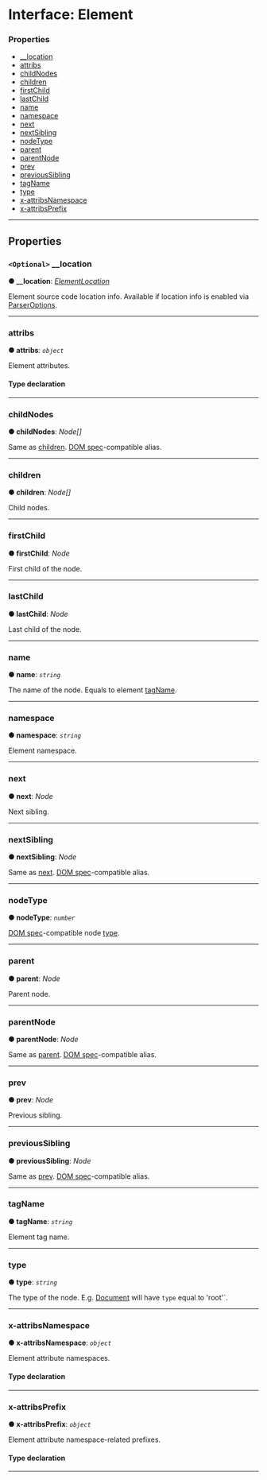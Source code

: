 # Interface: Element

### Properties

* [__location](#__location)
* [attribs](#attribs)
* [childNodes](#childnodes)
* [children](#children)
* [firstChild](#firstchild)
* [lastChild](#lastchild)
* [name](#name)
* [namespace](#namespace)
* [next](#next)
* [nextSibling](#nextsibling)
* [nodeType](#nodetype)
* [parent](#parent)
* [parentNode](#parentnode)
* [prev](#prev)
* [previousSibling](#previoussibling)
* [tagName](#tagname)
* [type](#type)
* [x-attribsNamespace](#x_attribsnamespace)
* [x-attribsPrefix](#x_attribsprefix)

---

## Properties

<a id="__location"></a>

### `<Optional>` __location

**● __location**: *[ElementLocation](../../parse5/docs/element-location.md)*

Element source code location info. Available if location info is enabled via [ParserOptions](../../parse5/docs/parser-options.md).

___
<a id="attribs"></a>

###  attribs

**● attribs**: *`object`*

Element attributes.

#### Type declaration

[name: `string`]: `string`

___
<a id="childnodes"></a>

###  childNodes

**● childNodes**: *Node[]*

Same as [children](#children). [DOM spec](https://dom.spec.whatwg.org)-compatible alias.

___
<a id="children"></a>

###  children

**● children**: *Node[]*

Child nodes.

___
<a id="firstchild"></a>

###  firstChild

**● firstChild**: *Node*

First child of the node.

___
<a id="lastchild"></a>

###  lastChild

**● lastChild**: *Node*

Last child of the node.

___
<a id="name"></a>

###  name

**● name**: *`string`*

The name of the node. Equals to element [tagName](#tagname).

___
<a id="namespace"></a>

###  namespace

**● namespace**: *`string`*

Element namespace.

___
<a id="next"></a>

###  next

**● next**: *Node*

Next sibling.

___
<a id="nextsibling"></a>

###  nextSibling

**● nextSibling**: *Node*

Same as [next](#next). [DOM spec](https://dom.spec.whatwg.org)-compatible alias.

___
<a id="nodetype"></a>

###  nodeType

**● nodeType**: *`number`*

[DOM spec](https://dom.spec.whatwg.org/#dom-node-nodetype)-compatible node [type](#type).

___
<a id="parent"></a>

###  parent

**● parent**: *Node*

Parent node.

___
<a id="parentnode"></a>

###  parentNode

**● parentNode**: *Node*

Same as [parent](#parent). [DOM spec](https://dom.spec.whatwg.org)-compatible alias.

___
<a id="prev"></a>

###  prev

**● prev**: *Node*

Previous sibling.

___
<a id="previoussibling"></a>

###  previousSibling

**● previousSibling**: *Node*

Same as [prev](#prev). [DOM spec](https://dom.spec.whatwg.org)-compatible alias.

___
<a id="tagname"></a>

###  tagName

**● tagName**: *`string`*

Element tag name.

___
<a id="type"></a>

###  type

**● type**: *`string`*

The type of the node. E.g. [Document](document.md) will have `type` equal to 'root'`.

___
<a id="x_attribsnamespace"></a>

###  x-attribsNamespace

**● x-attribsNamespace**: *`object`*

Element attribute namespaces.

#### Type declaration

[name: `string`]: `string`

___
<a id="x_attribsprefix"></a>

###  x-attribsPrefix

**● x-attribsPrefix**: *`object`*

Element attribute namespace-related prefixes.

#### Type declaration

[name: `string`]: `string`

___

